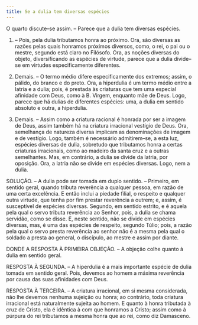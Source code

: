 ```yaml
---
title: Se a dulia tem diversas espécies
---
```


O quarto discute–se assim. – Parece que a dulia tem diversas espécies.  

1. – Pois, pela dulia tributamos honra ao próximo. Ora, são diversas as razões pelas quais honramos próximos diversos, como, o rei, o pai ou o mestre, segundo está claro no Filósofo. Ora, as noções diversas do objeto, diversificando as espécies de virtude, parece que a dulia divide–se em virtudes especificamente diferentes.  

2. Demais. – O termo médio difere especificamente dos extremos; assim, o pálido, do branco e do preto. Ora, a hiperdulia é um termo médio entre a latria e a dulia; pois, é prestada às criaturas que tem uma especial afinidade com Deus, como à B. Virgem, enquanto mãe de Deus. Logo, parece que há dulias de diferentes espécies: uma, a dulia em sentido absoluto e outra, a hiperdulia.  

3. Demais. – Assim como a criatura racional é honrada por ser a imagem de Deus, assim também há na criatura irracional vestígio de Deus. Ora, semelhança de natureza diversa implicam as denominações de imagem e de vestígio. Logo, também é necessário admitirem–se, a esta luz, espécies diversas de dulia, sobretudo que tributamos honra a certas criaturas irracionais, como ao madeiro da santa cruz e a outras semelhantes.  Mas, em contrário, a dulia se divide da latria, por oposição. Ora, a latria não se divide em espécies diversas. Logo, nem a dulia.  

SOLUÇÃO. – A dulia pode ser tomada em duplo sentido. – Primeiro, em sentido geral, quando tributa reverência a qualquer pessoa, em razão de uma certa excelência. E então inclui a piedade filial, o respeito e qualquer outra virtude, que tenha por fim prestar reverência a outrem; e, assim, é susceptível de espécies diversas. Segundo, em sentido estrito, e é aquela pela qual o servo tributa reverência ao Senhor, pois, a dulia se chama servidão, como se disse. E, neste sentido, não se divide em espécies diversas, mas, é uma das espécies de respeito, segundo Túlio; pois, a razão pela qual o servo presta reverência ao senhor não é a mesma pela qual o soldado a presta ao general, o discípulo, ao mestre e assim por diante.  

DONDE A RESPOSTA À PRIMEIRA OBJEÇÃO. – A objeção colhe quanto à dulia em sentido geral. 

RESPOSTA À SEGUNDA. – A hiperdulia é a mais importante espécie de dulia tomada em sentido geral. Pois, devemos ao homem a máxima reverência por causa das suas afinidades com Deus.  

RESPOSTA À TERCEIRA. – A criatura irracional, em si mesma considerada, não lhe devemos nenhuma sujeição ou honra; ao contrário, toda criatura irracional está naturalmente sujeita ao homem. E quanto à honra tributada à cruz de Cristo, ela é idêntica à com que honramos a Cristo; assim como à púrpura do rei tributamos a mesma honra que ao rei, como diz Damasceno.